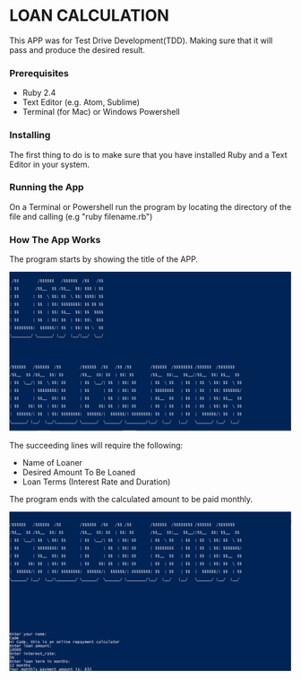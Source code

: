 # LOAN CALCULATION

This APP was for Test Drive Development(TDD). Making sure that it will pass and produce the desired result.

### Prerequisites
- Ruby 2.4 
- Text Editor (e.g. Atom, Sublime)
- Terminal (for Mac) or Windows Powershell

### Installing
The first thing to do is to make sure that you have installed Ruby and a Text Editor in your system.

### Running the App
On a Terminal or Powershell run the program by locating the directory of the file and calling (e.g "ruby filename.rb")

### How The App Works
The program starts by showing the title of the APP.

![alt text](https://github.com/marc-acm/loan-calculation/blob/master/loan1.png)


The succeeding lines will require the following:
 - Name of Loaner
 - Desired Amount To Be Loaned
 - Loan Terms (Interest Rate and Duration)

The program ends with the calculated amount to be paid monthly.

![alt text](https://github.com/marc-acm/loan-calculation/blob/master/loan2.png)

